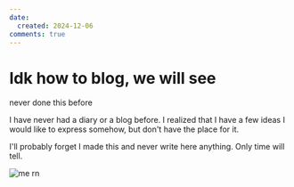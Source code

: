 ```yaml
---
date:
  created: 2024-12-06
comments: true
---
```


# Idk how to blog, we will see

never done this before

<!-- more -->

I have never had a diary or a blog before. I realized that I have a few ideas I would like to express somehow, but don't have the place for it.

I'll probably forget I made this and never write here anything. Only time will tell.

![me rn](https://media1.tenor.com/m/xxxJXxxulowAAAAd/cat-hack.gif)